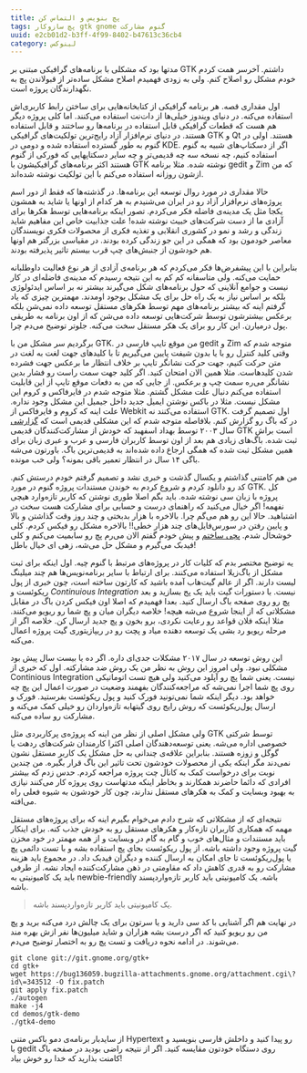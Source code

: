```yaml
---
title: پچ بنویس و التماس کن
tags: پچ سازوکار gtk gnome گنوم مشارکت
uuid: e2cb01d2-b3ff-4f99-8402-b47613c36cb4
category: لینوکس
---
```


مدتها بود که مشکلی با برنامه‌های گرافیکی مبتنی بر GTK داشتم. آخرسر همت کردم خودم مشکل رو اصلاح کنم. ولی به زودی فهمیدم اصلاح مشکل ساده‌تر از قبولاندن پچ به نگهدارندگان پروژه است.

اول مقداری قصه. هر برنامه گرافیکی از کتابخانه‌هایی برای ساختن رابط کاربری‌اش استفاده می‌کنه. در دنیای ویندوز خیلی‌ها از دات‌نت استفاده می‌کنند. اما کلی پروژه دیگر هم هست که قطعات گرافیکی قابل استفاده در برنامه‌ها رو ساختند و قابل استفاده هستند. در دنیای نرم‌افزار آزاد رایج‌ترین تولکیت‌های گرافیکی GTK و Qt هستند. اولی در گنوم به طور گسترده استفاده شده و دومی در KDE. اگر از دسکتاپ‌های شبیه به گنوم استفاده کنیم، چه نسخه سه چه قدیمی‌تر و چه سایر دسکتاپهایی که فورکی از گنوم هستند اکثر برنامه‌های گرافیکیشون با GTK نوشته شده. مثلا برنامه gedit و Zim که من ازشون روزانه استفاده می‌کنم با این تولکیت نوشته شده‌اند.

حالا مقداری در مورد روال توسعه این برنامه‌ها. در گذشته‌ها که فقط از دور اسم پروژه‌های نرم‌افزار آزاد رو در ایران می‌شنیدم به هر کدام از اونها یا شاید به همشون یکجا مثل یک مدینه‌ی فاضله فکر می‌کردم. تصور اینکه برنامه‌هایی توسط هکرها برای آزادی ما از دست شرکت‌های خبیث نوشته شده! علت جذابیت خاص این مفاهیم شاید زندگی و رشد و نمو در کشوری انقلابی و تغذیه فکری از محصولات فکری نویسندگان معاصر خودمون بود که همگی در این جو زندگی کرده بودند. در مقیاسی بزرگتر هم اونها هم خودشون از  جنبش‌های چپ قرب بیستم تاثیر پذیرفته بودند.

بنابراین با این پیشفرض‌ها فکر می‌کردم که هر برنامه‌ی آزادی از هر نوع فعالیت داوطلبانه حمایت می‌کنه. ولی متاسفانه کم کم به این نتیجه رسیدم که مدینه‌ی فاضله‌ای در کار نیست و جوامع آنلاینی که حول برنامه‌های شکل می‌گیرند بیشتر نه بر اساس ایدئولوژی بلکه بر اساس نیاز به یک راه حل برای یک مشکل بوجود اومدند. مهمترین چیزی که یاد گرفتم اینه که بیشتر برنامه‌های مهم توسط هکرهای مستقل توسعه داده نمی‌شن بلکه برعکس بیشترشون توسط شرکت‌هایی توسعه داده می‌شن که از اون برنامه به طریقی پول درمیارن. این کار رو برای یک هکر مستقل سخت می‌کنه. جلوتر توضیح می‌دم چرا.

برگردیم سر مشکل من با GTK. من موقع تایپ فارسی در gedit و Zim متوجه شدم که وقتی کلید کنترل رو با یا بدون شیفت پایین می‌گیریم تا با کلیدهای جهت لغت به لغت در متن حرکت کنیم، جهت حرکت نشانگر تایپ بر خلاف انتظار ما برعکس جهت فشرده شدن کلیدهاست. مثلا همین الان امتحان کنید. اگر کلید جهت سمت راست رو فشار بدین نشانگر می‌ره سمت چپ و برعکس. از جایی که من به دفعات موقع تایپ از این قابلیت استفاده می‌کنم دنبال علت مشکل گشتم. مثلا متوجه شدم در فایرفاکس و کروم این مشکل نیست. مثلا در باکس نوشتن ایمیل جدید داخل جیمیل این مشکل وجود نداره. علت اینه که کروم و فایرفاکس از Webkit استفاده می‌کنند نه GTK. اول تصمیم گرفت که باگ رو گزارش کنم. بلافاصله متوجه شدم که این مشکلی قدیمی است که [گزارشی][باگ]‎ در سال ۲۰۰۳ توسط بهداد اسفهبد که خودش از مشارکت‌کنندگان قدیمی GTK است براش ثبت شده. باگ‌های زیادی هم بعد از اون توسط کاربران فارسی و عرب و عبری زبان برای همین مشکل ثبت شده که همگی ارجاع داده شده‌اند به قدیمی‌ترین باگ. باورتون می‌شه باگی ۱۴ سال در انتظار تعمیر باقی بمونه؟ ولی خب مونده.

من هم کامتنی گذاشتم و یکسال گذشت و خبری نشد و تصمیم گرفتم خودم درستش کنم. کد رو دانلود کردم و شروع کردم به خوندن مستندات پروژه گنوم در مورد GTK. کل پروژه با زبان سی نوشته شده. باید بگم اصلا طوری نوشتن که کاربر تازه‌وارد هیچی نفهمه! اگر خیال می‌کنید که راهنمای درست و حسابی برای مشارکت هست سخت در اشتباهید. حالا این رو هم می‌گم چرا. بالاخره با هزار بدبختی و چند روز وقت گذاشتن و بالا و پایین رفتن در سورس‌فایل‌های چند هزار خطی!! بالاخره مشکل رو فیکس کردم. کلی خوشحال شدم. [پچی ساختم][پچ] و پیش خودم گفتم الان می‌رم پچ رو سابمیت می‌کنم و کلی فیدبک می‌گیرم و مشکل حل می‌شه، زهی ای خیال باطل!

یه توضیح مختصر بدم که کلیات کار در پروژه‌های مرتبط با گنوم چیه. اول اینکه برای ثبت مشکل از باگ‌زیلا استفاده می‌کنند. برای ارتباط با سایر برنامه‌نویس‌ها هم چند میلینگ لیست دارند. اگر از عالم گیت‌هاب آمده باشید که کارتون ساخته است، چون خبری از پول ریکوئست و *Continuious Integration* نیست. با دستورات گیت باید یک پج بسازید و بعد پچ رو روی صفحه باگ ارسال کنید. بعدا فهمیدم که اصلا اون فیکس کردن باگ در مقابل مشکلاتی که از اینجا شروع می‌شه هیچه! خلاصه دیگران میان و پچ شما رو ریویو می‌کنند. مثلا اینکه فلان قواعد رو رعایت نکردی، برو بخون و پچ جدید ارسال کن. خلاصه اگر از مرحله ریویو رد بشی یک توسعه دهنده میاد و پچت رو در ریپازیتوری گیت پروژه اعمال می‌کنه.

این روش توسعه در سال ۲۰۱۷ مشکلات جدی‌ای داره. اگر ده یا بیست سال پیش بود مشکلی نبود. ولی امروز این روش به نظر من یک روش ضد مشارکته. اول که خبری از Continious  Integration نیست. یعنی شما پچ رو آپلود می‌کنید ولی هیچ تست اتوماتیکی روی پچ شما اجرا نمی‌شه که مراجعه‌کنندگان بفهمند وضعیت در صورت اعمال این پچ چه خواهد بود. دیگر اینکه شما نمی‌تونید فورک کنید و پول ریکوئست بفرستید. فورک و ارسال پول‌ریکوئست که روش رایج روی گیتهابه تازه‌واردان رو خیلی کمک می‌کنه و مشارکت رو ساده می‌کنه. 

ولی مشکل اصلی از نظر من اینه که پروژه‌ی پرکاربردی مثل GTK توسط شرکتی خصوصی اداره می‌شه. یعنی توسعه‌دهندگان اصلی اکثرا کارمندان شرکت‌های ردهت یا گوگل و زوزه هستند. بنابراین علاقه‌ی چندانی به حل مشکل یک کاربر مستقل نشون نمی‌دند مگر اینکه یکی از محصولات خودشون تحت تاثیر این باگ قرار بگیره. من چندین نوبت برای درخواست کمک به کانال چت پروژه مراجعه کردم. حدس زدم که بیشتر افرادی که دائما حاضرند همکارند و بخاطر اینکه مدتهاست روی پروژه کار می‌کنند نیازی به بهبود وبسایت و کمک به هکرهای مستقل ندارند، چون کار خودشون به شیوه فعلی راه می‌افته.

نتیجه‌ای که از مشکلاتی که شرح دادم می‌خوام بگیرم اینه که برای پروژه‌های مستقل مهمه که همکاری کاربران تازه‌کار و هکرهای مستقل رو به خودش جذب کنه. برای اینکار باید مستندات و مثال‌های خوب و گام به گام در وبسایت و از همه مهمتر در خود مخزن گیت پروژه وجود داشته باشه. از پول ریکوئست بجای پچ استفاده بشه و با تست دائمی پچ یا پول‌ریکوئست تا جای امکان به ارسال کننده و دیگران فیدبک داد. در مجموع باید هزینه مشارکت رو به قدری کاهش داد که مقاومتی در ذهن مشارکت‌کننده ایجاد نشه. از طرفی باید یک کامیونیتی به newbie-friendly باشه. یک کامیونیتی باید کاربر تازه‌واردپسند باشه.

> یک کامیونیتی باید کاربر تازه‌واردپسند باشه.


در نهایت هم اگر آشنایی با کد سی دارید و یا سرتون برای یک چالش درد می‌کنه برید و پچ من رو ریویو کنید که اگر درست بشه هزاران و شاید میلیون‌ها نفر ازش بهره مند می‌شوند. در ادامه نحوه دریافت و تست پچ رو به اختصار توضیح می‌دم. 

~~~~
git clone git://git.gnome.org/gtk+
cd gtk+
wget https://bug136059.bugzilla-attachments.gnome.org/attachment.cgi\?id\=343512 -O fix.patch
git apply fix.patch
./autogen
make -j4
cd demos/gtk-demo
./gtk4-demo
~~~~
از سایدبار برنامه‌ی دمو باکس متنی Hypertext رو پیدا کنید و داخلش فارسی بنویسید و با gedit روی دستگاه خودتون مقایسه کنید. اگر از نتیجه راضی بودید در صفحه باگ کامنت بذارید که خدا رو خوش بیاد!



[باگ]: https://bugzilla.gnome.org/show_bug.cgi?id=136059
[پچ]: https://bug136059.bugzilla-attachments.gnome.org/attachment.cgi?id=343512
